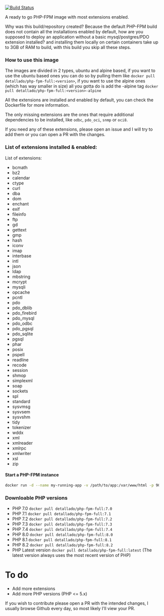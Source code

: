 [![Build Status](https://img.shields.io/docker/cloud/build/detallado/php-fpm-full.svg)](https://hub.docker.com/r/detallado/php-fpm-full/builds)

A ready to go PHP-FPM image with most extensions enabled.

Why was this build/repository created? Because the default PHP-FPM build does not contain all the installations enabled by default, how are you supposed to deploy an application without a basic mysql/postgres/PDO extension installed? and installing them locally on certain containers take up to 3GB of RAM to build, with this build you skip all these steps.

### How to use this image
The images are divided in 2 types, ubuntu and alpine based, if you want to use the ubuntu based ones you can do so by pulling them like  ```docker pull detallado/php-fpm-full:<version>```, if you want to use the alpine ones (which has way smaller in size) all you gotta do is add the -alpine tag ```docker pull detallado/php-fpm-full:<version>-alpine```


All the extensions are installed and enabled by default, you can check the Dockerfile for more information.

The only missing extensions are the ones that require additional dependencies to be installed, like `odbc`, `pdo_oci`, `snmp` or `oci8`.

If you need any of these extensions, please open an issue and I will try to add them or you can open a PR with the changes.

### List of extensions installed & enabled:
List of extensions:
* bcmath
* bz2
* calendar
* ctype
* curl
* dba
* dom
* enchant
* exif
* fileinfo
* ftp
* gd
* gettext
* gmp
* hash
* iconv
* imap
* interbase
* intl
* json
* ldap
* mbstring
* mcrypt
* mysqli
* opcache
* pcntl
* pdo
* pdo_dblib
* pdo_firebird
* pdo_mysql
* pdo_odbc
* pdo_pgsql
* pdo_sqlite
* pgsql
* phar
* posix
* pspell
* readline
* recode
* session
* shmop
* simplexml
* soap
* sockets
* spl
* standard
* sysvmsg
* sysvsem
* sysvshm
* tidy
* tokenizer
* wddx
* xml
* xmlreader
* xmlrpc
* xmlwriter
* xsl
* zip

#### Start a PHP-FPM instance

```bash 
docker run -d --name my-running-app -v /path/to/app:/var/www/html -p 9000:9000 php-fpm-full
```

### Downloable PHP versions
* PHP 7.0 `docker pull detallado/php-fpm-full:7.0`
* PHP 7.1 `docker pull detallado/php-fpm-full:7.1`
* PHP 7.2 `docker pull detallado/php-fpm-full:7.2`
* PHP 7.3 `docker pull detallado/php-fpm-full:7.3`
* PHP 7.4 `docker pull detallado/php-fpm-full:7.4`
* PHP 8.0 `docker pull detallado/php-fpm-full:8.0`
* PHP 8.1 `docker pull detallado/php-fpm-full:8.1`
* PHP 8.2 `docker pull detallado/php-fpm-full:8.2`
* PHP Latest version `docker pull detallado/php-fpm-full:latest` (The latest version always uses the most recent version of PHP)

# To do
* Add more extensions
* Add more PHP versions (PHP <= 5.x)

If you wish to contribute please open a PR with the intended changes, I usually browse Github every day, so most likely I'll view your PR.